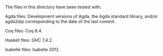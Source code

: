 The files in this directory have been tested with:

Agda files: Development versions of Agda, the Agda standard library,
and/or agda2atp corresponding to the date of the last commit.

Coq files: Coq 8.4.

Haskell files: GHC 7.4.2.

Isabelle files: Isabelle 2012.
